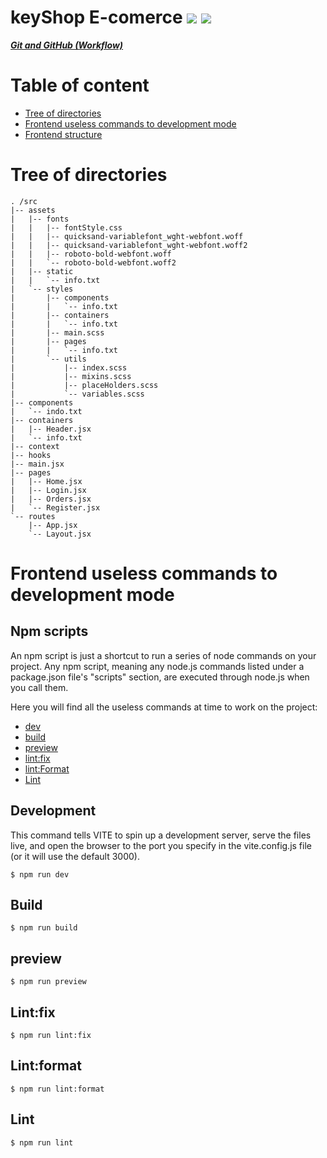 # keyShop E-comerce <img src="https://img.shields.io/badge/React-20232A?style=for-the-badge&logo=react&logoColor=61DAFB"> <img src="https://img.shields.io/badge/Sass-CC6699?style=for-the-badge&logo=sass&logoColor=white">


**_[Git and GitHub (Workflow)](https://github.com/Uptly/Uptly-GitHubWorkflow)_**

# Table of content

- [Tree of directories](#tree-of-directories)
- [Frontend useless commands to development mode](#frontend-useless-commands-to-development-mode)
- [Frontend structure](#frontend-structure)

# Tree of directories

```
. /src
|-- assets
|   |-- fonts
|   |   |-- fontStyle.css
|   |   |-- quicksand-variablefont_wght-webfont.woff
|   |   |-- quicksand-variablefont_wght-webfont.woff2
|   |   |-- roboto-bold-webfont.woff
|   |   `-- roboto-bold-webfont.woff2
|   |-- static
|   |   `-- info.txt
|   `-- styles
|       |-- components
|       |   `-- info.txt
|       |-- containers
|       |   `-- info.txt
|       |-- main.scss
|       |-- pages
|       |   `-- info.txt
|       `-- utils
|           |-- index.scss
|           |-- mixins.scss
|           |-- placeHolders.scss
|           `-- variables.scss
|-- components
|   `-- indo.txt
|-- containers
|   |-- Header.jsx
|   `-- info.txt
|-- context
|-- hooks
|-- main.jsx
|-- pages
|   |-- Home.jsx
|   |-- Login.jsx
|   |-- Orders.jsx
|   `-- Register.jsx
`-- routes
    |-- App.jsx
    `-- Layout.jsx
```

# Frontend useless commands to development mode

## Npm scripts

An npm script is just a shortcut to run a series of node commands on your project. Any npm script, meaning any node.js commands listed under a package.json file's "scripts" section, are executed through node.js when you call them.

Here you will find all the useless commands at time to work on the project:

- [dev](#development)
- [build](#compile)
- [preview](#preview)
- [lint:fix](#fix)
- [lint:Format](#format)
- [Lint](#lint)

## Development

This command tells VITE to spin up a development server, serve the files live, and open the browser to the port you specify in the vite.config.js file (or it will use the default 3000).

```
$ npm run dev
```

## Build

```
$ npm run build
```

## preview

```
$ npm run preview
```

## Lint:fix

```
$ npm run lint:fix
```

## Lint:format

```
$ npm run lint:format
```

## Lint

```
$ npm run lint
```
